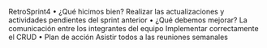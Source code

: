 RetroSprint4
•	¿Qué hicimos bien?
Realizar las actualizaciones y actividades pendientes del sprint anterior
•	¿Qué debemos mejorar?
La comunicación entre los integrantes del equipo
Implementar correctamente el CRUD 
•	Plan de acción
Asistir todos a las reuniones semanales
